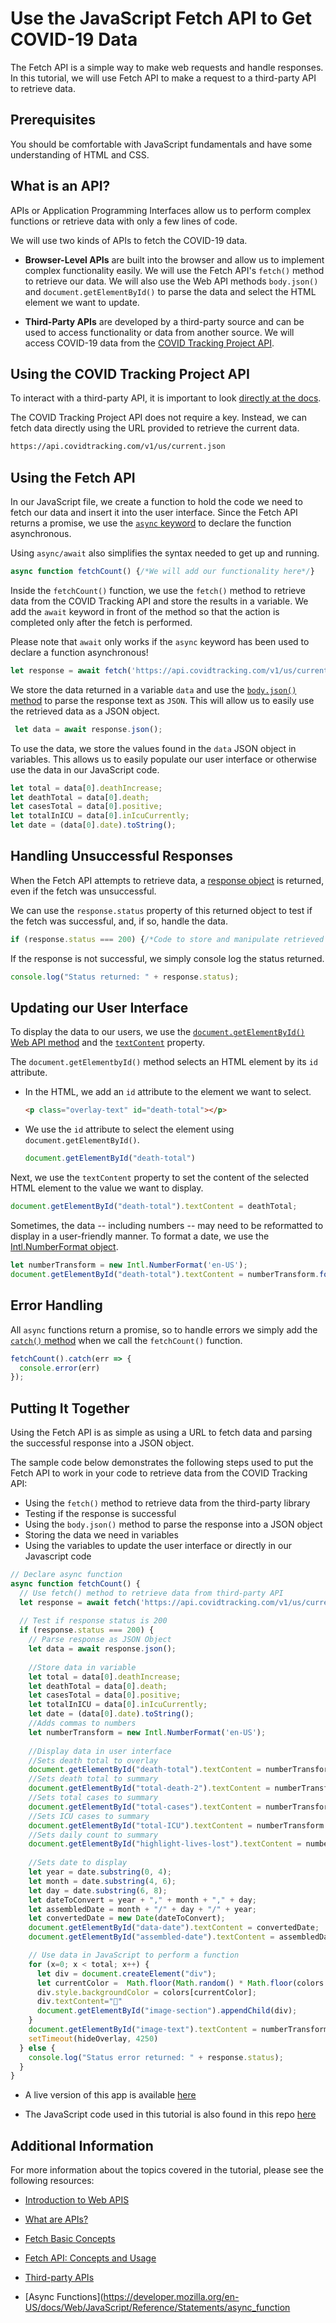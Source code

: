# Use the JavaScript Fetch API to Get COVID-19 Data

The Fetch API is a simple way to make web requests and handle responses. In this tutorial, we will use Fetch API to make a request to a third-party API to retrieve data.

## Prerequisites

You should be comfortable with JavaScript fundamentals and have some understanding of HTML and CSS.

## What is an API? 

APIs or Application Programming Interfaces allow us to perform complex functions or retrieve data with only a few lines of code. 

We will use two kinds of APIs to fetch the COVID-19 data.  

  * __Browser-Level APIs__ are built into the browser and allow us to implement complex functionality easily. We will use the Fetch API's `fetch()` method to retrieve our data. We will also use the Web API methods `body.json()` and `document.getElementById()` to parse the data and select the HTML element we want to update. 

  * __Third-Party APIs__ are developed by a third-party source and can be used to access functionality or data from another source. We will access COVID-19 data from the [COVID Tracking Project API](https://covidtracking.com/data/api).

## Using the COVID Tracking Project API

To interact with a third-party API, it is important to look [directly at the docs](https://covidtracking.com/data/api).

The COVID Tracking Project API does not require a key. Instead, we can fetch data directly using the URL provided to retrieve the current data. 

  ```md
  https://api.covidtracking.com/v1/us/current.json
  ```

## Using the Fetch API

In our JavaScript file, we create a function to hold the code we need to fetch our data and insert it into the user interface. Since the Fetch API returns a promise, we use the [`async` keyword](https://developer.mozilla.org/en-US/docs/Web/JavaScript/Reference/Statements/async_function) to declare the function asynchronous.

Using `async/await` also simplifies the syntax needed to get up and running. 


  ```js
  async function fetchCount() {/*We will add our functionality here*/}
  ```

Inside the `fetchCount()` function, we use the `fetch()` method to retrieve data from the COVID Tracking API and store the results in a variable. We add the `await` keyword in front of the method so that the action is completed only after the fetch is performed. 

Please note that `await` only works if the `async` keyword has been used to declare a function asynchronous! 

  ```js
  let response = await fetch('https://api.covidtracking.com/v1/us/current.json');
  ```

We store the data returned in a variable `data` and use the [`body.json()` method](https://developer.mozilla.org/en-US/docs/Web/API/Body/json) to parse the response text as `JSON`. This will allow us to easily use the retrieved data as a JSON object. 

  ```js
   let data = await response.json();
  ```

To use the data, we store the values found in the `data` JSON object in variables. This allows us to easily populate our user interface or otherwise use the data in our JavaScript code. 

  ```js
  let total = data[0].deathIncrease;
  let deathTotal = data[0].death;
  let casesTotal = data[0].positive;
  let totalInICU = data[0].inIcuCurrently;
  let date = (data[0].date).toString();
  ```

## Handling Unsuccessful Responses

When the Fetch API attempts to retrieve data, a [response object](https://developer.mozilla.org/en-US/docs/Web/API/Response) is returned, even if the fetch was unsuccessful. 

We can use the `response.status` property of this returned object to test if the fetch was successful, and, if so, handle the data.  

  ```js
  if (response.status === 200) {/*Code to store and manipulate retrieved data*/}
  ```

If the response is not successful, we simply console log the status returned. 

  ```js
  console.log("Status returned: " + response.status);
  ```

## Updating our User Interface

To display the data to our users, we use the [`document.getElementById()` Web API method](https://developer.mozilla.org/en-US/docs/Web/API/Document/getElementById) and the [`textContent`](https://developer.mozilla.org/en-US/docs/Web/API/Node/textContent) property.

The `document.getElementbyId()` method selects an HTML element by its `id` attribute. 

  * In the HTML, we add an `id` attribute to the element we want to select. 

    ```html
    <p class="overlay-text" id="death-total"></p>
    ```

  * We use the `id` attribute to select the element using `document.getElementById()`.

    ```js
    document.getElementById("death-total")
    ```

Next, we use the `textContent` property to set the content of the selected HTML element to the value we want to display. 

  ```js
  document.getElementById("death-total").textContent = deathTotal;
  ```

Sometimes, the data -- including numbers -- may need to be reformatted to display in a user-friendly manner. To format a date, we use the [Intl.NumberFormat object](https://developer.mozilla.org/en-US/docs/Web/JavaScript/Reference/Global_Objects/Intl/NumberFormat).

  ```js
  let numberTransform = new Intl.NumberFormat('en-US'); 
  document.getElementById("death-total").textContent = numberTransform.format(deathTotal);
  ```

## Error Handling

All `async` functions return a promise, so to handle errors we simply add the [`catch()` method](https://developer.mozilla.org/en-US/docs/Web/JavaScript/Reference/Global_Objects/Promise/catch) when we call the `fetchCount()` function. 

  ```js
  fetchCount().catch(err => {
    console.error(err)
  });
  ```
  
## Putting It Together

Using the Fetch API is as simple as using a URL to fetch data and parsing the successful response into a JSON object. 

The sample code below demonstrates the following steps used to put the Fetch API to work in your code to retrieve data from the COVID Tracking API:

  * Using the `fetch()` method to retrieve data from the third-party library
  * Testing if the response is successful
  * Using the `body.json()` method to parse the response into a JSON object
  * Storing the data we need in variables
  * Using the variables to update the user interface or directly in our Javascript code

  ```js
  // Declare async function
  async function fetchCount() {
    // Use fetch() method to retrieve data from third-party API
    let response = await fetch('https://api.covidtracking.com/v1/us/current.json');
    
    // Test if response status is 200
    if (response.status === 200) {
      // Parse response as JSON Object
      let data = await response.json();
      
      //Store data in variable
      let total = data[0].deathIncrease;
      let deathTotal = data[0].death;
      let casesTotal = data[0].positive;
      let totalInICU = data[0].inIcuCurrently;
      let date = (data[0].date).toString();
      //Adds commas to numbers
      let numberTransform = new Intl.NumberFormat('en-US');
      
      //Display data in user interface
      //Sets death total to overlay
      document.getElementById("death-total").textContent = numberTransform.format(deathTotal);
      //Sets death total to summary
      document.getElementById("total-death-2").textContent = numberTransform.format(deathTotal);
      //Sets total cases to summary
      document.getElementById("total-cases").textContent = numberTransform.format(casesTotal);
      //Sets ICU cases to summary
      document.getElementById("total-ICU").textContent = numberTransform.format(totalInICU);
      //Sets daily count to summary
      document.getElementById("highlight-lives-lost").textContent = numberTransform.format(total);
      
      //Sets date to display
      let year = date.substring(0, 4);
      let month = date.substring(4, 6);
      let day = date.substring(6, 8);
      let dateToConvert = year + "," + month + "," + day;
      let assembledDate = month + "/" + day + "/" + year;
      let convertedDate = new Date(dateToConvert);
      document.getElementById("data-date").textContent = convertedDate;
      document.getElementById("assembled-date").textContent = assembledDate;

      // Use data in JavaScript to perform a function
      for (x=0; x < total; x++) {
        let div = document.createElement("div");
        let currentColor =  Math.floor(Math.random() * Math.floor(colors.length));
        div.style.backgroundColor = colors[currentColor];
        div.textContent="👤"
        document.getElementById("image-section").appendChild(div);
      }   
      document.getElementById("image-text").textContent = numberTransform.format(total);
      setTimeout(hideOverlay, 4250)
    } else {
      console.log("Status error returned: " + response.status);
    }
  }

  ```

  * A live version of this app is available [here](https://mischegoss.github.io/covid-visualizer/)

  * The JavaScript code used in this tutorial is also found in this repo [here](./assets/scripts.js)

 ## Additional Information

 For more information about the topics covered in the tutorial, please see the following resources:

 * [Introduction to Web APIS](https://developer.mozilla.org/en-US/docs/Learn/JavaScript/Client-side_web_APIs/Introduction)

 * [What are APIs?](https://developer.mozilla.org/en-US/docs/Learn/JavaScript/Client-side_web_APIs/Introduction#what_are_apis)

 * [Fetch Basic Concepts](https://developer.mozilla.org/en-US/docs/Learn/JavaScript/Client-side_web_APIs/Introduction#what_are_apis)

 * [Fetch API: Concepts and Usage](https://developer.mozilla.org/en-US/docs/Web/API/Fetch_API)

 * [Third-party APIs](https://developer.mozilla.org/en-US/docs/Learn/JavaScript/Client-side_web_APIs/Third_party_APIs)

 * [Async Functions](https://developer.mozilla.org/en-US/docs/Web/JavaScript/Reference/Statements/async_function
 
